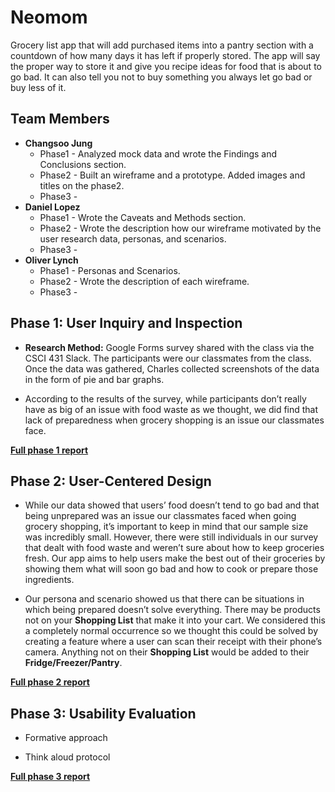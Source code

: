# Neomom

Grocery list app that will add purchased items into a pantry section with a countdown of how many days it has left if properly stored. The app will say the proper way to store it and give you recipe ideas for food that is about to go bad. It can also tell you not to buy something you always let go bad or buy less of it.


## Team Members

* **Changsoo Jung**
  * Phase1 - Analyzed mock data and wrote the Findings and Conclusions section.
  * Phase2 - Built an wireframe and a prototype. Added images and titles on the phase2.
  * Phase3 - 
* **Daniel Lopez**
  * Phase1 - Wrote the Caveats and Methods section.
  * Phase2 - Wrote the description how our wireframe motivated by the user research data, personas, and scenarios.
  * Phase3 -
* **Oliver Lynch**
  * Phase1 - Personas and Scenarios.
  * Phase2 - Wrote the description of each wireframe.
  * Phase3 -

## Phase 1: User Inquiry and Inspection

* **Research Method:** Google Forms survey shared with the class via the CSCI 431 Slack. The participants were our classmates from the class. Once the data was gathered, Charles collected screenshots of the data in the form of pie and bar graphs.

* According to the results of the survey, while participants don’t really have as big of an issue with food waste as we thought, we did find that lack of preparedness when grocery shopping is an issue our classmates face. 

[__Full phase 1 report__](phase1/)

## Phase 2: User-Centered Design

* While our data showed that users’ food doesn’t tend to go bad and that being unprepared was an issue our classmates faced when going grocery shopping, it’s important to keep in mind that our sample size was incredibly small. However, there were still individuals in our survey that dealt with food waste and weren’t sure about how to keep groceries fresh. Our app aims to help users make the best out of their groceries by showing them what will soon go bad and how to cook or prepare those ingredients.

* Our persona and scenario showed us that there can be situations in which being prepared doesn’t solve everything. There may be products not on your **Shopping List** that make it into your cart. We considered this a completely normal occurrence so we thought this could be solved by creating a feature where a user can scan their receipt with their phone’s camera. Anything not on their **Shopping List** would be added to their **Fridge/Freezer/Pantry**.

[__Full phase 2 report__](phase2/)

## Phase 3: Usability Evaluation

* Formative approach

* Think aloud protocol

[__Full phase 3 report__](phase3/)
